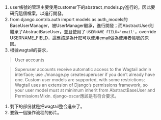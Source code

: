 1. user帳號的管理主要使用customer下的abstract_models.py進行的，因此要研究這個檔案，以進行開發。
1. from django.contrib.auth import models as auth_models的BaseUserManager，被UserManager繼承，進行開發；而AbstractUser則繼承了AbstractBaseUser，並且使用了 `USERNAME_FIELD='email'`，override USERNAME\_FIELD，這應該是為什麼可以使用email做為使用者帳號的原因。
1. 根據wagtail的要求，


> User accounts

> Superuser accounts receive automatic access to the Wagtail admin interface; use ./manage.py createsuperuser if you don’t already have one. Custom user models are supported, with some restrictions; Wagtail uses an extension of Django’s permissions framework, so your user model must at minimum inherit from AbstractBaseUser and PermissionsMixin.
django-oscar應該是有符合要求。
1. 剩下的部份就是把wagtail整合進來了。
1. 要錄一個操作流程的影片。

